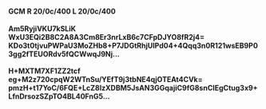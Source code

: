 #### GCM R 20/0c/400 L 20/0c/400
**Am5RyjiVKU7kSLiK**<br/>**WxU3EQi2B8C2A8A3Cm8Er3nrLxB6c7CFpDJYO8fR2j4=**<br/>**KDo3t0tjvuPWPaU3MoZHb8+P7JDGtRhjUlPd04+4Qqq3n0R121wsEB9P03gg2fTEUORdv5fQCWwqJ9Nj...**<br/><br/>
**H+MXTM7XF1ZZ2tcf**<br/>**eg+M2z720cpqW2WTnSu/YEfT9j3tbNE4qjOTEAt4CVk=**<br/>**pmzH+t17YoC/6FQE+LcZ8lzXDBM5JsAN3GGqajiC9fG8snCIEgCtug3x9+LfnDrsozSZpTO4BL40FnG5...**